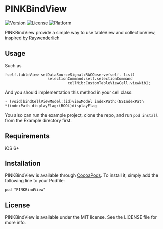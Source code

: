 # PINKBindView

[![Version](https://img.shields.io/cocoapods/v/PINKBindView.svg?style=flat)](http://cocoadocs.org/docsets/PINKBindView)
[![License](https://img.shields.io/cocoapods/l/PINKBindView.svg?style=flat)](http://cocoadocs.org/docsets/PINKBindView)
[![Platform](https://img.shields.io/cocoapods/p/PINKBindView.svg?style=flat)](http://cocoadocs.org/docsets/PINKBindView)


PINKBindView provide a simple way to use tableView and collectionView, inspired by [Raywenderlich](http://www.raywenderlich.com/74106/mvvm-tutorial-with-reactivecocoa-part-1)

## Usage

Such as
```objc
[self.tableView setDataSourceSignal:RACObserve(self, list)
              	   selectionCommand:self.selectionCommand
                    		cellNib:CustomTableViewCell.viewNib];
```
And you should implementation this method in your cell class:
```objc
- (void)bindCellViewModel:(id)viewModel indexPath:(NSIndexPath *)indexPath displayFlag:(BOOL)displayFlag
```            						
You also can run the example project, clone the repo, and run `pod install` from the Example directory first.

## Requirements

iOS 6+

## Installation

PINKBindView is available through [CocoaPods](http://cocoapods.org). To install
it, simply add the following line to your Podfile:

    pod "PINKBindView"

## License

PINKBindView is available under the MIT license. See the LICENSE file for more info.

